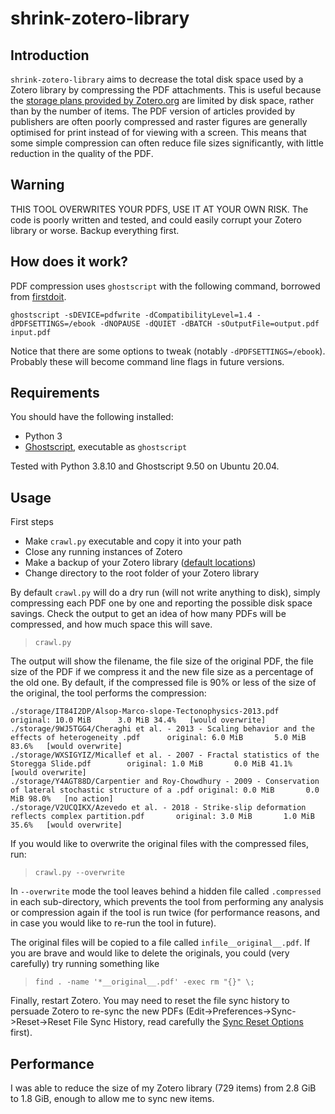 # shrink-zotero-library

## Introduction

`shrink-zotero-library` aims to decrease the total disk space used by a Zotero library by compressing the PDF attachments.
This is useful because the [storage plans provided by Zotero.org](https://www.zotero.org/storage?id=storage) are limited by disk space, rather than by the number of items.
The PDF version of articles provided by publishers are often poorly compressed and raster figures are generally optimised for print instead of for viewing with a screen.
This means that some simple compression can often reduce file sizes significantly, with little reduction in the quality of the PDF.

## Warning
THIS TOOL OVERWRITES YOUR PDFS, USE IT AT YOUR OWN RISK. The code is poorly written and tested, and could easily corrupt your Zotero library or worse. Backup everything first.

## How does it work?

PDF compression uses `ghostscript` with the following command, borrowed from [firstdoit](https://gist.github.com/firstdoit/6390547).

    ghostscript -sDEVICE=pdfwrite -dCompatibilityLevel=1.4 -dPDFSETTINGS=/ebook -dNOPAUSE -dQUIET -dBATCH -sOutputFile=output.pdf input.pdf

Notice that there are some options to tweak (notably `-dPDFSETTINGS=/ebook`). Probably these will become command line flags in future versions.

## Requirements

You should have the following installed:
- Python 3
- [Ghostscript](https://www.ghostscript.com/), executable as `ghostscript`

Tested with Python 3.8.10 and Ghostscript 9.50 on Ubuntu 20.04.

## Usage

First steps
- Make `crawl.py` executable and copy it into your path
- Close any running instances of Zotero
- Make a backup of your Zotero library ([default locations](https://www.zotero.org/support/zotero_data))
- Change directory to the root folder of your Zotero library

By default `crawl.py` will do a dry run (will not write anything to disk), simply compressing each PDF one by one and reporting the possible disk space savings. Check the output to get an idea of how many PDFs will be compressed, and how much space this will save.

>```crawl.py```

The output will show the filename, the file size of the original PDF, the file size of the PDF if we compress it and the new file size as a percentage of the old one. By default, if the compressed file is 90% or less of the size of the original, the tool performs the compression:

    ./storage/IT84I2DP/Alsop-Marco-slope-Tectonophysics-2013.pdf    original: 10.0 MiB      3.0 MiB 34.4%   [would overwrite]
    ./storage/9WJ5TGG4/Cheraghi et al. - 2013 - Scaling behavior and the effects of heterogeneity .pdf      original: 6.0 MiB       5.0 MiB 83.6%   [would overwrite]
    ./storage/WXSIGYIZ/Micallef et al. - 2007 - Fractal statistics of the Storegga Slide.pdf        original: 1.0 MiB       0.0 MiB 41.1%   [would overwrite]
    ./storage/Y4AGT88D/Carpentier and Roy-Chowdhury - 2009 - Conservation of lateral stochastic structure of a .pdf original: 0.0 MiB       0.0 MiB 98.0%   [no action]
    ./storage/V2UCQIKX/Azevedo et al. - 2018 - Strike-slip deformation reflects complex partition.pdf       original: 3.0 MiB       1.0 MiB 35.6%   [would overwrite]

If you would like to overwrite the original files with the compressed files, run:

>```crawl.py --overwrite```

In `--overwrite` mode the tool leaves behind a hidden file called `.compressed` in each sub-directory, which prevents the tool from performing any analysis or compression again if the tool is run twice (for performance reasons, and in case you would like to re-run the tool in future).

The original files will be copied to a file called `infile__original__.pdf`.
If you are brave and would like to delete the originals, you could (very carefully) try running something like

>```find . -name '*__original__.pdf' -exec rm "{}" \;```

Finally, restart Zotero. You may need to reset the file sync history to persuade Zotero to re-sync the new PDFs (Edit->Preferences->Sync->Reset->Reset File Sync History, read carefully the [Sync Reset Options](https://www.zotero.org/support/kb/sync_reset_options) first).

## Performance

I was able to reduce the size of my Zotero library (729 items) from 2.8 GiB to 1.8 GiB, enough to allow me to sync new items.
    
